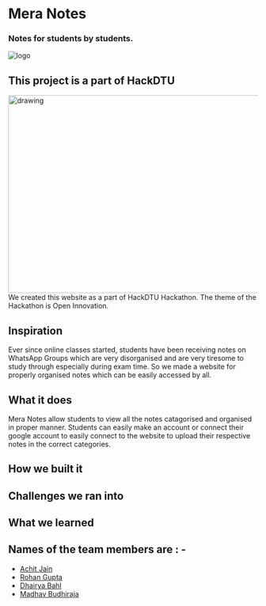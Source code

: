 # Mera Notes
### Notes for students by students.

![logo](https://github.com/achitJ/HackDTU-TeamOP/blob/main/Resources/Facebook%20Post%20940x788%20px.png)

## This project is a part of HackDTU 
<img src="https://user-images.githubusercontent.com/71627983/116778350-02dcc480-aa8f-11eb-891f-4eb42f3fcdb5.jpeg" alt="drawing" width="1000" height="400" />
We created this website as a part of HackDTU Hackathon. The theme of the Hackathon is Open Innovation.

## Inspiration
Ever since online classes started, students have been receiving notes on WhatsApp Groups which are very disorganised and are very tiresome to study through especially 
during exam time. So we made a website for properly organised notes which can be easily accessed by all.

## What it does
Mera Notes allow students to view all the notes catagorised and organised in proper manner. Students can easily make an account or connect their google account to easily
connect to the website to upload their respective notes in the correct categories.

## How we built it

## Challenges we ran into

## What we learned

## Names of the team members are : -
* [Achit Jain](https://www.linkedin.com/in/achitJ/)
* [Rohan Gupta](https://www.linkedin.com/in/winoffrg/)
* [Dhairya Bahl](https://www.linkedin.com/in/dhairya-bahl/)
* [Madhav Budhiraja](https://www.linkedin.com/in/madhavbudhiraja/)
